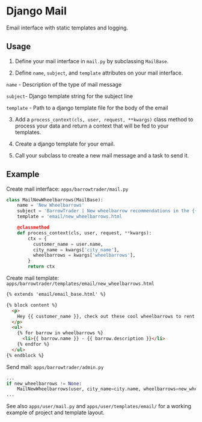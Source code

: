 # Django Mail

Email interface with static templates and logging.

## Usage

1. Define your mail interface in `mail.py` by subclassing `MailBase`.

2. Define `name`, `subject`, and `template` attributes on your mail interface.

`name` - Description of the type of mail message

`subject`- Django template string for the subject line

`template` - Path to a django template file for the body of the email

3. Add a `process_context(cls, user, request, **kwargs)` class method to process
your data and return a context that will be fed to your templates.

4. Create a django template for your email.

5. Call your subclass to create a new mail message and a task to send it.

## Example

Create mail interface:
`apps/barrowtrader/mail.py`
```python
class MailNewWheelbarrows(MailBase):
    name = 'New Wheelbarrows'
    subject = 'BarrowTrader | New wheelbarrow recommendations in the {{ city_name }} area!'
    template = 'email/new_wheelbarrows.html

    @classmethod
    def process_context(cls, user, request, **kwargs):
        ctx = {
          customer_name = user.name,
          city_name = kwargs['city_name'],
          wheelbarrows = kwargs['wheelbarrows'],
        }
        return ctx
```

Create mail template:
`apps/barrowtrader/templates/email/new_wheelbarrows.html`
```html
{% extends 'email/email_base.html' %}

{% block content %}
  <p>
    Hey {{ customer_name }}, check out these cool wheelbarrows to rent!
  </p>
  <ul>
    {% for barrow in wheelbarrows %}
      <li>{{ barrow.name }} - {{ barrow.description }}</li>
    {% endfor %}
  </ul>
{% endblock %}
```

Send mail:
`apps/barrowtrader/admin.py`
```python
...
if new_wheelbarrows != None:
    MailNewWheelbarrows(user, city_name=city.name, wheelbarrows=new_wheelbarrows)
...
```

See also `apps/user/mail.py` and `apps/user/templates/email/` for a working example of
project and template layout.

